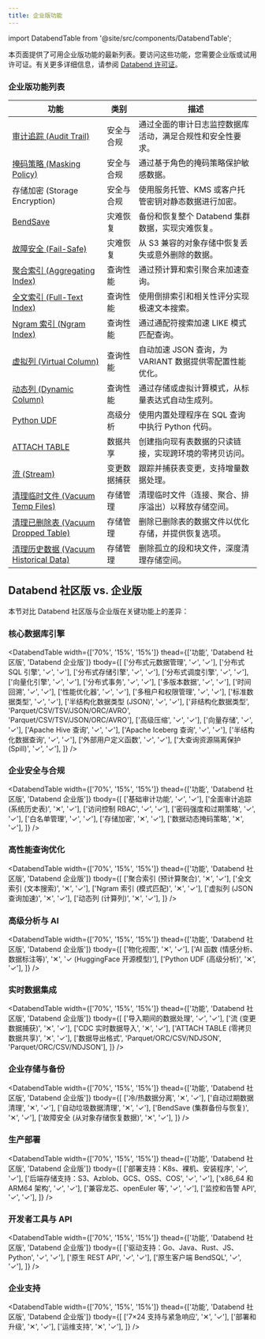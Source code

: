 ```yaml
---
title: 企业版功能
---
```


import DatabendTable from '@site/src/components/DatabendTable';

本页面提供了可用企业版功能的最新列表。要访问这些功能，您需要企业版或试用许可证。有关更多详细信息，请参阅 [Databend 许可证](20-license.md)。

### 企业版功能列表

| 功能 | 类别 | 描述 |
|------|------|------|
| [审计追踪 (Audit Trail)](/guides/security/audit-trail) | 安全与合规 | 通过全面的审计日志监控数据库活动，满足合规性和安全性要求。 |
| [掩码策略 (Masking Policy)](/sql/sql-commands/ddl/mask-policy/) | 安全与合规 | 通过基于角色的掩码策略保护敏感数据。 |
| 存储加密 (Storage Encryption) | 安全与合规 | 使用服务托管、KMS 或客户托管密钥对静态数据进行加密。 |
| [BendSave](/guides/data-management/data-recovery#bendsave) | 灾难恢复 | 备份和恢复整个 Databend 集群数据，实现灾难恢复。 |
| [故障安全 (Fail-Safe)](/guides/security/fail-safe) | 灾难恢复 | 从 S3 兼容的对象存储中恢复丢失或意外删除的数据。 |
| [聚合索引 (Aggregating Index)](/sql/sql-commands/ddl/aggregating-index) | 查询性能 | 通过预计算和索引聚合来加速查询。 |
| [全文索引 (Full-Text Index)](/guides/performance/fulltext-index) | 查询性能 | 使用倒排索引和相关性评分实现极速文本搜索。 |
| [Ngram 索引 (Ngram Index)](/guides/performance/ngram-index) | 查询性能 | 通过通配符搜索加速 LIKE 模式匹配查询。 |
| [虚拟列 (Virtual Column)](/sql/sql-commands/ddl/virtual-column) | 查询性能 | 自动加速 JSON 查询，为 VARIANT 数据提供零配置性能优化。 |
| [动态列 (Dynamic Column)](/sql/sql-commands/ddl/table/ddl-create-table#computed-columns) | 查询性能 | 通过存储或虚拟计算模式，从标量表达式自动生成列。 |
| [Python UDF](/sql/sql-commands/ddl/udf/ddl-create-function-embedded#python) | 高级分析 | 使用内置处理程序在 SQL 查询中执行 Python 代码。 |
| [ATTACH TABLE](/sql/sql-commands/ddl/table/attach-table) | 数据共享 | 创建指向现有表数据的只读链接，实现跨环境的零拷贝访问。 |
| [流 (Stream)](/sql/sql-commands/ddl/stream) | 变更数据捕获 | 跟踪并捕获表变更，支持增量数据处理。 |
| [清理临时文件 (Vacuum Temp Files)](/sql/sql-commands/administration-cmds/vacuum-temp-files) | 存储管理 | 清理临时文件（连接、聚合、排序溢出）以释放存储空间。 |
| [清理已删除表 (Vacuum Dropped Table)](/sql/sql-commands/ddl/table/vacuum-drop-table) | 存储管理 | 删除已删除表的数据文件以优化存储，并提供恢复选项。 |
| [清理历史数据 (Vacuum Historical Data)](/sql/sql-commands/ddl/table/vacuum-table) | 存储管理 | 删除孤立的段和块文件，深度清理存储空间。 |

## Databend 社区版 vs. 企业版

本节对比 Databend 社区版与企业版在关键功能上的差异：

### 核心数据库引擎

<DatabendTable
width={['70%', '15%', '15%']}
thead={['功能', 'Databend 社区版', 'Databend 企业版']}
tbody={[
['分布式元数据管理', '✓', '✓'],
['分布式 SQL 引擎', '✓', '✓'],
['分布式存储引擎', '✓', '✓'],
['分布式调度引擎', '✓', '✓'],
['向量化引擎', '✓', '✓'],
['分布式事务', '✓', '✓'],
['多版本数据', '✓', '✓'],
['时间回溯', '✓', '✓'],
['性能优化器', '✓', '✓'],
['多租户和权限管理', '✓', '✓'],
['标准数据类型', '✓', '✓'],
['半结构化数据类型 (JSON)', '✓', '✓'],
['非结构化数据类型', 'Parquet/CSV/TSV/JSON/ORC/AVRO', 'Parquet/CSV/TSV/JSON/ORC/AVRO'],
['高级压缩', '✓', '✓'],
['向量存储', '✓', '✓'],
['Apache Hive 查询', '✓', '✓'],
['Apache Iceberg 查询', '✓', '✓'],
['半结构化数据查询', '✓', '✓'],
['外部用户定义函数', '✓', '✓'],
['大查询资源隔离保护 (Spill)', '✓', '✓'],
]}
/>

### 企业安全与合规

<DatabendTable
width={['70%', '15%', '15%']}
thead={['功能', 'Databend 社区版', 'Databend 企业版']}
tbody={[
['基础审计功能', '✓', '✓'],
['全面审计追踪 (系统历史表)', '✕', '✓'],
['访问控制 RBAC', '✓', '✓'],
['密码强度和过期策略', '✓', '✓'],
['白名单管理', '✓', '✓'],
['存储加密', '✕', '✓'],
['数据动态掩码策略', '✕', '✓'],
]}
/>

### 高性能查询优化

<DatabendTable
width={['70%', '15%', '15%']}
thead={['功能', 'Databend 社区版', 'Databend 企业版']}
tbody={[
['聚合索引 (预计算聚合)', '✕', '✓'],
['全文索引 (文本搜索)', '✕', '✓'],
['Ngram 索引 (模式匹配)', '✕', '✓'],
['虚拟列 (JSON 查询加速)', '✕', '✓'],
['动态列 (计算列)', '✕', '✓'],
]}
/>

### 高级分析与 AI

<DatabendTable
width={['70%', '15%', '15%']}
thead={['功能', 'Databend 社区版', 'Databend 企业版']}
tbody={[
['物化视图', '✕', '✓'],
['AI 函数 (情感分析、数据标注等)', '✕', '✓ (HuggingFace 开源模型)'],
['Python UDF (高级分析)', '✕', '✓'],
]}
/>

### 实时数据集成

<DatabendTable
width={['70%', '15%', '15%']}
thead={['功能', 'Databend 社区版', 'Databend 企业版']}
tbody={[
['导入期间的数据处理', '✓', '✓'],
['流 (变更数据捕获)', '✕', '✓'],
['CDC 实时数据导入', '✕', '✓'],
['ATTACH TABLE (零拷贝数据共享)', '✕', '✓'],
['数据导出格式', 'Parquet/ORC/CSV/NDJSON', 'Parquet/ORC/CSV/NDJSON'],
]}
/>

### 企业存储与备份

<DatabendTable
width={['70%', '15%', '15%']}
thead={['功能', 'Databend 社区版', 'Databend 企业版']}
tbody={[
['冷/热数据分离', '✕', '✓'],
['自动过期数据清理', '✕', '✓'],
['自动垃圾数据清理', '✕', '✓'],
['BendSave (集群备份与恢复)', '✕', '✓'],
['故障安全 (从对象存储恢复数据)', '✕', '✓'],
]}
/>

### 生产部署

<DatabendTable
width={['70%', '15%', '15%']}
thead={['功能', 'Databend 社区版', 'Databend 企业版']}
tbody={[
['部署支持：K8s、裸机、安装程序', '✓', '✓'],
['后端存储支持：S3、Azblob、GCS、OSS、COS', '✓', '✓'],
['x86_64 和 ARM64 架构', '✓', '✓'],
['兼容龙芯、openEuler 等', '✓', '✓'],
['监控和告警 API', '✓', '✓'],
]}
/>

### 开发者工具与 API

<DatabendTable
width={['70%', '15%', '15%']}
thead={['功能', 'Databend 社区版', 'Databend 企业版']}
tbody={[
['驱动支持：Go、Java、Rust、JS、Python', '✓', '✓'],
['原生 REST API', '✓', '✓'],
['原生客户端 BendSQL', '✓', '✓'],
]}
/>

### 企业支持

<DatabendTable
width={['70%', '15%', '15%']}
thead={['功能', 'Databend 社区版', 'Databend 企业版']}
tbody={[
['7×24 支持与紧急响应', '✕', '✓'],
['部署和升级', '✕', '✓'],
['运维支持', '✕', '✓'],
]}
/>